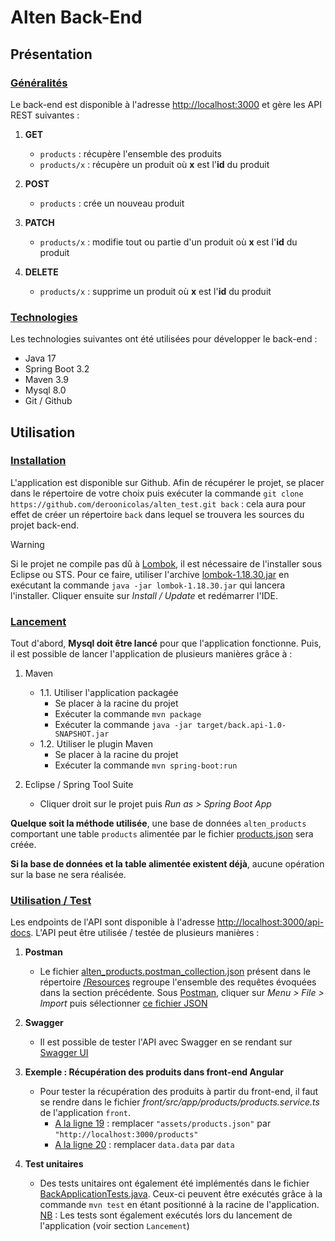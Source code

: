 # Alten Back-End

## Présentation

### <ins>Généralités</ins>

Le back-end est disponible à l'adresse [http://localhost:3000](http://localhost:3000) et gère les API REST suivantes :

1. **GET**

   - `products` : récupère l'ensemble des produits
   - `products/x` : récupère un produit où **x** est l'**id** du produit

2. **POST**

   - `products` : crée un nouveau produit

3. **PATCH**

   - `products/x` : modifie tout ou partie d'un produit où **x** est l'**id** du produit

4. **DELETE**

   - `products/x` : supprime un produit où **x** est l'**id** du produit

### <ins>Technologies</ins>

Les technologies suivantes ont été utilisées pour développer le back-end :

- Java 17
- Spring Boot 3.2
- Maven 3.9
- Mysql 8.0
- Git / Github

## Utilisation

### <ins>Installation</ins>

L'application est disponible sur Github. Afin de récupérer le projet, se placer dans le répertoire de votre choix puis exécuter la commande `git clone https://github.com/deroonicolas/alten_test.git back` : cela aura pour effet de créer un répertoire `back` dans lequel se trouvera les sources du projet back-end.

> [!WARNING]
> Si le projet ne compile pas dû à <ins>Lombok</ins>, il est nécessaire de l'installer sous Eclipse ou STS. Pour ce faire, utiliser l'archive [lombok-1.18.30.jar](/Resources/lombok-1.18.30.jar) en exécutant la commande `java -jar lombok-1.18.30.jar` qui lancera l'installer. Cliquer ensuite sur _Install / Update_ et redémarrer l'IDE.

### <ins>Lancement</ins>

Tout d'abord, **Mysql doit être lancé** pour que l'application fonctionne.
Puis, il est possible de lancer l'application de plusieurs manières grâce à :

1. Maven

   - 1.1. Utiliser l'application packagée
     - Se placer à la racine du projet
     - Exécuter la commande `mvn package`
     - Exécuter la commande `java -jar target/back.api-1.0-SNAPSHOT.jar`
   - 1.2. Utiliser le plugin Maven
     - Se placer à la racine du projet
     - Exécuter la commande `mvn spring-boot:run`

2. Eclipse / Spring Tool Suite

   - Cliquer droit sur le projet puis _Run as > Spring Boot App_

**Quelque soit la méthode utilisée**, une base de données `alten_products` comportant une table `products` alimentée par le fichier [products.json](src/main/resources/json/products.json) sera créée.

**Si la base de données et la table alimentée existent déjà**, aucune opération sur la base ne sera réalisée.

### <ins>Utilisation / Test</ins>

Les endpoints de l'API sont disponible à l'adresse [http://localhost:3000/api-docs](http://localhost:3000/api-docs).
L'API peut être utilisée / testée de plusieurs manières :

1. **Postman**

   - Le fichier [alten_products.postman_collection.json](Resources/alten_products.postman_collection.json) présent dans le répertoire [/Resources](/Resources/) regroupe l'ensemble des requêtes évoquées dans la section précédente.
     Sous <ins>Postman</ins>, cliquer sur _Menu > File > Import_ puis sélectionner [ce fichier JSON](Resources/alten_products.postman_collection.json)

2. **Swagger**

   - Il est possible de tester l'API avec Swagger en se rendant sur [Swagger UI](http://localhost:3000/alten-products-api/swagger-ui.html)

3. **Exemple : Récupération des produits dans front-end Angular**

   - Pour tester la récupération des produits à partir du front-end, il faut se rendre dans le fichier _front/src/app/products/products.service.ts_ de l'application `front`.
     - <ins>A la ligne 19</ins> : remplacer `"assets/products.json"` par `"http://localhost:3000/products"`
     - <ins>A la ligne 20</ins> : remplacer `data.data` par `data`

4. **Test unitaires**

   - Des tests unitaires ont également été implémentés dans le fichier [BackApplicationTests.java](src/test/java/com/alten/back/BackApplicationTests.java). Ceux-ci peuvent être exécutés grâce à la commande `mvn test` en étant positionné à la racine de l'application.
     <ins>NB</ins> : Les tests sont également exécutés lors du lancement de l'application (voir section `Lancement`)
